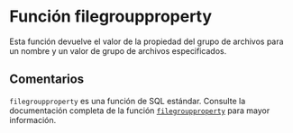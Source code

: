 ﻿---
Autogenerated: true
---

# Función  filegroupproperty

Esta función devuelve el valor de la propiedad del grupo de archivos para un nombre y un valor de grupo de archivos especificados.

## Comentarios 

`filegroupproperty` es una función de SQL estándar. Consulte la documentación completa de la función [`filegroupproperty`](https://learn.microsoft.com/es-es/sql/t-sql/functions/filegroupproperty-transact-sql) para mayor información.
